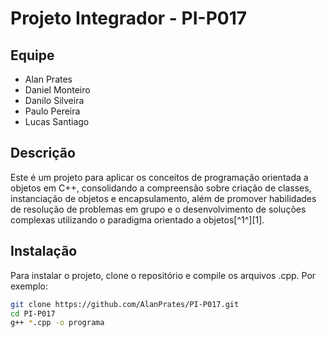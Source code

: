 # Projeto Integrador - PI-P017

## Equipe

- Alan Prates
- Daniel Monteiro
- Danilo Silveira
- Paulo Pereira
- Lucas Santiago

## Descrição

Este é um projeto para aplicar os conceitos de programação orientada a objetos em C++, consolidando a compreensão sobre criação de classes, instanciação de objetos e encapsulamento, além de promover habilidades de resolução de problemas em grupo e o desenvolvimento de soluções complexas utilizando o paradigma orientado a objetos[^1^][1].

## Instalação

Para instalar o projeto, clone o repositório e compile os arquivos .cpp. Por exemplo:

```bash
git clone https://github.com/AlanPrates/PI-P017.git
cd PI-P017
g++ *.cpp -o programa
